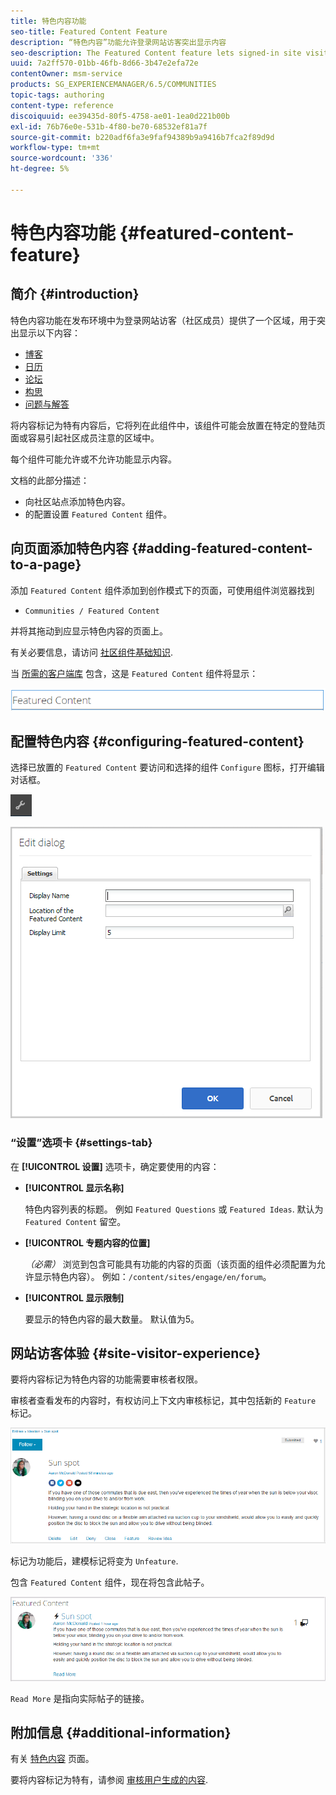 ```yaml
---
title: 特色内容功能
seo-title: Featured Content Feature
description: “特色内容”功能允许登录网站访客突出显示内容
seo-description: The Featured Content feature lets signed-in site visitors highlight content
uuid: 7a2ff570-01bb-46fb-8d66-3b47e2efa72e
contentOwner: msm-service
products: SG_EXPERIENCEMANAGER/6.5/COMMUNITIES
topic-tags: authoring
content-type: reference
discoiquuid: ee39435d-80f5-4758-ae01-1ea0d221b00b
exl-id: 76b76e0e-531b-4f80-be70-68532ef81a7f
source-git-commit: b220adf6fa3e9faf94389b9a9416b7fca2f89d9d
workflow-type: tm+mt
source-wordcount: '336'
ht-degree: 5%

---
```


# 特色内容功能 {#featured-content-feature}

## 简介 {#introduction}

特色内容功能在发布环境中为登录网站访客（社区成员）提供了一个区域，用于突出显示以下内容：

* [博客](blog-feature.md)
* [日历](calendar.md)
* [论坛](forum.md)
* [构思](ideation-feature.md)
* [问题与解答](working-with-qna.md)

将内容标记为特有内容后，它将列在此组件中，该组件可能会放置在特定的登陆页面或容易引起社区成员注意的区域中。

每个组件可能允许或不允许功能显示内容。

文档的此部分描述：

* 向社区站点添加特色内容。
* 的配置设置 `Featured Content` 组件。

## 向页面添加特色内容 {#adding-featured-content-to-a-page}

添加 `Featured Content` 组件添加到创作模式下的页面，可使用组件浏览器找到

* `Communities / Featured Content`

并将其拖动到应显示特色内容的页面上。

有关必要信息，请访问 [社区组件基础知识](basics.md).

当 [所需的客户端库](essentials-featured.md#essentials-for-client-side) 包含，这是 `Featured Content` 组件将显示：

![功能内容](assets/featuredcontent.png)

## 配置特色内容 {#configuring-featured-content}

选择已放置的 `Featured Content` 要访问和选择的组件 `Configure` 图标，打开编辑对话框。

![configure-new](assets/configure-new.png)

![featuredcontent1](assets/featuredcontent1.png)

### “设置”选项卡 {#settings-tab}

在 **[!UICONTROL 设置]** 选项卡，确定要使用的内容：

* **[!UICONTROL 显示名称]**

   特色内容列表的标题。 例如 `Featured Questions` 或 `Featured Ideas`. 默认为 `Featured Content` 留空。

* **[!UICONTROL 专题内容的位置]**

   *（必需）* 浏览到包含可能具有功能的内容的页面（该页面的组件必须配置为允许显示特色内容）。 例如：`/content/sites/engage/en/forum`。

* **[!UICONTROL 显示限制]**

   要显示的特色内容的最大数量。 默认值为5。

## 网站访客体验 {#site-visitor-experience}

要将内容标记为特色内容的功能需要审核者权限。

审核者查看发布的内容时，有权访问上下文内审核标记，其中包括新的 `Feature` 标记。

![site-visitor-experience](assets/site-visitor-experience.png)

标记为功能后，建模标记将变为 `Unfeature`.

包含 `Featured Content` 组件，现在将包含此帖子。

![site-visitor-experience1](assets/site-visitor-experience1.png)

`Read More` 是指向实际帖子的链接。

## 附加信息 {#additional-information}

有关 [特色内容](essentials-featured.md) 页面。

要将内容标记为特有，请参阅 [审核用户生成的内容](moderate-ugc.md).
